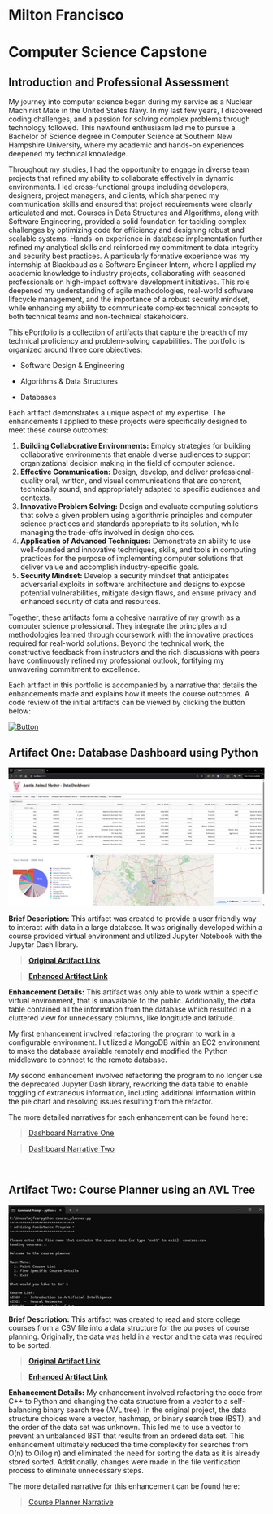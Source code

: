 # Milton Francisco

# Computer Science Capstone

## Introduction and Professional Assessment

My journey into computer science began during my service as a Nuclear Machinist Mate in the United States Navy. In my last few years, I discovered coding challenges, and a passion for solving complex problems through technology followed. This newfound enthusiasm led me to pursue a Bachelor of Science degree in Computer Science at Southern New Hampshire University, where my academic and hands-on experiences deepened my technical knowledge.

Throughout my studies, I had the opportunity to engage in diverse team projects that refined my ability to collaborate effectively in dynamic environments. I led cross-functional groups including developers, designers, project managers, and clients, which sharpened my communication skills and ensured that project requirements were clearly articulated and met. Courses in Data Structures and Algorithms, along with Software Engineering, provided a solid foundation for tackling complex challenges by optimizing code for efficiency and designing robust and scalable systems. Hands-on experience in database implementation further refined my analytical skills and reinforced my commitment to data integrity and security best practices. A particularly formative experience was my internship at Blackbaud as a Software Engineer Intern, where I applied my academic knowledge to industry projects, collaborating with seasoned professionals on high-impact software development initiatives. This role deepened my understanding of agile methodologies, real-world software lifecycle management, and the importance of a robust security mindset, while enhancing my ability to communicate complex technical concepts to both technical teams and non-technical stakeholders.

This ePortfolio is a collection of artifacts that capture the breadth of my technical proficiency and problem-solving capabilities. The portfolio is organized around three core objectives:

- Software Design & Engineering

- Algorithms & Data Structures

- Databases

Each artifact demonstrates a unique aspect of my expertise. The enhancements I applied to these projects were specifically designed to meet these course outcomes:
1.	**Building Collaborative Environments:** Employ strategies for building collaborative environments that enable diverse audiences to support organizational decision making in the field of computer science.
2.	**Effective Communication:** Design, develop, and deliver professional-quality oral, written, and visual communications that are coherent, technically sound, and appropriately adapted to specific audiences and contexts.
3.	**Innovative Problem Solving:** Design and evaluate computing solutions that solve a given problem using algorithmic principles and computer science practices and standards appropriate to its solution, while managing the trade-offs involved in design choices.
4.	**Application of Advanced Techniques:** Demonstrate an ability to use well-founded and innovative techniques, skills, and tools in computing practices for the purpose of implementing computer solutions that deliver value and accomplish industry-specific goals.
5.	**Security Mindset:** Develop a security mindset that anticipates adversarial exploits in software architecture and designs to expose potential vulnerabilities, mitigate design flaws, and ensure privacy and enhanced security of data and resources.

Together, these artifacts form a cohesive narrative of my growth as a computer science professional. They integrate the principles and methodologies learned through coursework with the innovative practices required for real-world solutions. Beyond the technical work, the constructive feedback from instructors and the rich discussions with peers have continuously refined my professional outlook, fortifying my unwavering commitment to excellence.

Each artifact in this portfolio is accompanied by a narrative that details the enhancements made and explains how it meets the course outcomes. A code review of the initial artifacts can be viewed by clicking the button below:
<br>

[![Button](https://img.shields.io/badge/Code%20Review%20Video-lightgreen?logo=youtube)](https://youtu.be/vRXSZ_k8jTI)

## Artifact One: Database Dashboard using Python

![Dashboard Image](DataDashboard.png)

**Brief Description:** This artifact was created to provide a user friendly way to interact with data in a large database. It was originally developed within a course provided virtual environment and utilized Jupyter Notebook with the Jupyter Dash library.

> [**Original Artifact Link**](https://github.com/milt-francisco/Capstone-Project/blob/main/Original-DataDashboard)

> [**Enhanced Artifact Link**](https://github.com/milt-francisco/Capstone-Project/tree/main/Enhancement%203-DataDashboard)

**Enhancement Details:** This artifact was only able to work within a specific virtual environment, that is unavailable to the public. Additionally, the data table contained all the information from the database which resulted in a cluttered view for unnecessary columns, like longitude and latitude. 

My first enhancement involved refactoring the program to work in a configurable environment. I utilized a MongoDB within an EC2 environment to make the database available remotely and modified the Python middleware to connect to the remote database.

My second enhancement involved refactoring the program to no longer use the deprecated Jupyter Dash library, reworking the data table to enable toggling of extraneous information, including additional information within the pie chart and resolving issues resulting from the refactor. 

The more detailed narratives for each enhancement can be found here: 
> [Dashboard Narrative One](https://github.com/milt-francisco/Capstone-Project/blob/main/DataDashboard_Narrative1.pdf)

> [Dashboard Narrative Two](https://github.com/milt-francisco/Capstone-Project/blob/main/DataDashboard_Narrative2.pdf)
<br>

## Artifact Two: Course Planner using an AVL Tree

![Course Planner Image](CoursePlanner.png)

**Brief Description:** This artifact was created to read and store college courses from a CSV file into a data structure for the purposes of course planning. Originally, the data was held in a vector and the data was required to be sorted. 

> [**Original Artifact Link**](https://github.com/milt-francisco/Capstone-Project/blob/main/Original-CoursePlanner)

> [**Enhanced Artifact Link**](https://github.com/milt-francisco/Capstone-Project/tree/main/Enhancement%203-DataDashboard)

**Enhancement Details:** My enhancement involved refactoring the code from C++ to Python and changing the data structure from a vector to a self-balancing binary search tree (AVL tree). In the original project, the data structure choices were a vector, hashmap, or binary search tree (BST), and the order of the data set was unknown. This led me to use a vector to prevent an unbalanced BST that results from an ordered data set. This enhancement ultimately reduced the time complexity for searches from O(n) to O(log n) and eliminated the need for sorting the data as it is already stored sorted. Additionally, changes were made in the file verification process to eliminate unnecessary steps.

The more detailed narrative for this enhancement can be found here: 
> [Course Planner Narrative](https://github.com/milt-francisco/Capstone-Project/blob/main/CoursePlanner_Narrative.pdf)

